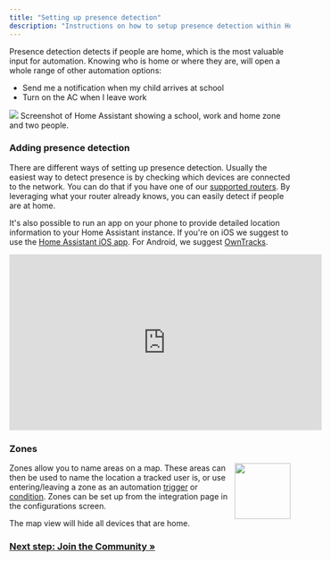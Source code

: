 ```yaml
---
title: "Setting up presence detection"
description: "Instructions on how to setup presence detection within Home Assistant."
---
```


Presence detection detects if people are home, which is the most valuable input for automation. Knowing who is home or where they are, will open a whole range of other automation options:

- Send me a notification when my child arrives at school
- Turn on the AC when I leave work

<p class='img'>
<img src='/images/screenshots/map.png' />
Screenshot of Home Assistant showing a school, work and home zone and two people.
</p>

### Adding presence detection

There are different ways of setting up presence detection. Usually the easiest way to detect presence is by checking which devices are connected to the network. You can do that if you have one of our [supported routers][routers]. By leveraging what your router already knows, you can easily detect if people are at home.

It's also possible to run an app on your phone to provide detailed location information to your Home Assistant instance. If you're on iOS we suggest to use the [Home Assistant iOS app](/ios/). For Android, we suggest [OwnTracks][ha-owntracks].

<div class='videoWrapper'>
<iframe width="560" height="315" src="https://www.youtube.com/embed/UieAQ8sC6GY" frameborder="0" allowfullscreen></iframe>
</div>

### Zones

<img src='/images/screenshots/badges-zone.png' style='float: right; margin-left: 8px; height: 100px;'>

Zones allow you to name areas on a map. These areas can then be used to name the location a tracked user is, or use entering/leaving a zone as an automation [trigger] or [condition]. Zones can be set up from the integration page in the configurations screen.

<p class='note'>
The map view will hide all devices that are home.
</p>

[routers]: /components/#presence-detection
[nmap]: /components/device_tracker.nmap_tracker/
[ha-bluetooth]: /components/device_tracker.bluetooth_tracker/
[ha-bluetooth-le]: /components/device_tracker.bluetooth_le_tracker/
[ha-owntracks]: /components/owntracks/
[ha-locative]: /components/device_tracker.locative/
[ha-gpslogger]: /components/device_tracker.gpslogger/
[ha-presence]: /components/#presence-detection
[mqtt-self]: /components/mqtt/#run-your-own
[mqtt-cloud]: /components/mqtt/#cloudmqtt
[zone]: /components/zone/
[trigger]: /getting-started/automation-trigger/#zone-trigger
[condition]: /getting-started/automation-condition/#zone-condition
[ha-map]: /components/map/

### [Next step: Join the Community &raquo;](/getting-started/join-the-community/)
